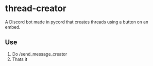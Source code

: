 # thread-creator
A Discord bot made in pycord that creates threads using a button on an embed.

## Use

1. Do /send_message_creator
2. Thats it
